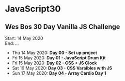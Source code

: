 # JavaScript30
## Wes Bos 30 Day Vanilla JS Challenge

Start: 14 May 2020\
End:   ...

- Thu 14 May 2020: **Day 00 - Set up project**
- Fri 15 May 2020: **Day 01 - JavaScript Drum Kit**
- Fri 15 May 2020: **Day 02 - CSS + JS Clock**
- Sat 16 May 2020: **Day 03 - CSS Varaibles with JS**
- Sun 17 May 2020: **Day 04 - Array Cardio Day 1**